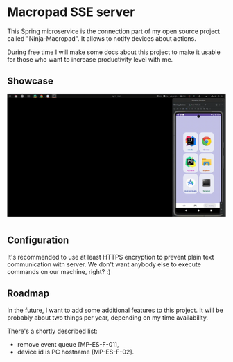# Macropad SSE server

This Spring microservice is the connection part of my open source project called "Ninja-Macropad".
It allows to notify devices about actions.

During free time I will make some docs about this project to make it usable for
those who want to increase productivity level with me.

## Showcase
![Examples of automations](https://github.com/komura92/macropad-android-mobile/blob/master/images/macropad-mobile-gif.gif)
#

## Configuration

It's recommended to use at least HTTPS encryption to prevent plain text communication with server.
We don't want anybody else to execute commands on our machine, right? :)

## Roadmap

In the future, I want to add some additional features to this project. It will be probably about
two things per year, depending on my time availability.

There's a shortly described list:
- remove event queue [MP-ES-F-01],
- device id is PC hostname [MP-ES-F-02].
